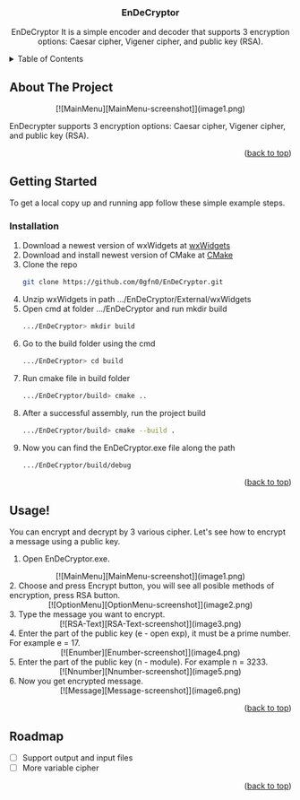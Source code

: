 <!-- Improved compatibility of back to top link: See: https://github.com/othneildrew/Best-README-Template/pull/73 -->
<a id="readme-top"></a>
<!--
*** Thanks for checking out the Best-README-Template. If you have a suggestion
*** that would make this better, please fork the repo and create a pull request
*** or simply open an issue with the tag "enhancement".
*** Don't forget to give the project a star!
*** Thanks again! Now go create something AMAZING! :D
-->



<!-- PROJECT SHIELDS -->
<!--
*** I'm using markdown "reference style" links for readability.
*** Reference links are enclosed in brackets [ ] instead of parentheses ( ).
*** See the bottom of this document for the declaration of the reference variables
*** for contributors-url, forks-url, etc. This is an optional, concise syntax you may use.
*** https://www.markdownguide.org/basic-syntax/#reference-style-links
-->

<!-- PROJECT LOGO
<br />
<div align="center">
  <a href="https://github.com/0gfn0/EnDeCryptor">
    <img src="images/logo.png" alt="Logo" width="80" height="80">
 </a>
-->
<h3 align="center">EnDeCryptor</h3>

  <p align="center">
    EnDeCryptor It is a simple encoder and decoder that supports 3 encryption options: Caesar cipher, Vigener cipher, and public key (RSA).
</div>



<!-- TABLE OF CONTENTS -->
<details>
  <summary>Table of Contents</summary>
  <ol>
    <li>
      <a href="#about-the-project">About The Project</a>
    </li>
    <li>
      <a href="#getting-started">Getting Started</a>
      <ul>
        <li><a href="#prerequisites">Prerequisites</a></li>
        <li><a href="#installation">Installation</a></li>
      </ul>
    </li>
    <li><a href="#usage">Usage</a></li>
    <li><a href="#roadmap">Roadmap</a></li>
  </ol>
</details>

<!-- ABOUT THE PROJECT -->
## About The Project
  <p align="center">
    [![MainMenu][MainMenu-screenshot]](image1.png)
  </p>
EnDecrypter supports 3 encryption options: Caesar cipher, Vigener cipher, and public key (RSA).

<p align="right">(<a href="#readme-top">back to top</a>)</p>

<!-- GETTING STARTED -->
## Getting Started

To get a local copy up and running app follow these simple example steps.

### Installation

1. Download a newest version of wxWidgets at [wxWidgets](https://www.wxwidgets.org/downloads/)
2. Download and install newest version of CMake at [CMake](https://cmake.org/download/)
3. Clone the repo
   ```sh
   git clone https://github.com/0gfn0/EnDeCryptor.git
   ```
4. Unzip wxWidgets in path .../EnDeCryptor/External/wxWidgets
5. Open cmd at folder .../EnDeCryptor and run mkdir build
   ```sh
   .../EnDeCryptor> mkdir build
   ```
6. Go to the build folder using the cmd
   ```sh
   .../EnDeCryptor> cd build
   ```
7. Run cmake file in build folder
   ```sh
   .../EnDeCryptor/build> cmake ..
   ```
8. After a successful assembly, run the project build
   ```sh
   .../EnDeCryptor/build> cmake --build .
   ```
9. Now you can find the EnDeCryptor.exe file along the path
   ```sh
   .../EnDeCryptor/build/debug
   ```

<p align="right">(<a href="#readme-top">back to top</a>)</p>

<!-- USAGE EXAMPLES -->
## Usage!

You can encrypt and decrypt by 3 various cipher. Let's see how to encrypt a message using a public key.
1. Open EnDeCryptor.exe.
<div align="center">
[![MainMenu][MainMenu-screenshot]](image1.png)
</div>
2. Choose and press Encrypt button, you will see all posible methods of encryption, press RSA button.
<div align="center">
[![OptionMenu][OptionMenu-screenshot]](image2.png)
</div>
3. Type the message you want to encrypt.
<div align="center">
[![RSA-Text][RSA-Text-screenshot]](image3.png)
</div>
4. Enter the part of the public key (e - open exp), it must be a prime number. For example e = 17.
<div align="center">
[![Enumber][Enumber-screenshot]](image4.png)
</div>
5. Enter the part of the public key (n - module). For example n = 3233.
<div align="center">
[![Nnumber][Nnumber-screenshot]](image5.png)
</div>
6. Now you get encrypted message.
<div align="center">
[![Message][Message-screenshot]](image6.png)
</div>

<p align="right">(<a href="#readme-top">back to top</a>)</p>



<!-- ROADMAP -->
## Roadmap

- [ ] Support output and input files
- [ ] More variable cipher

<p align="right">(<a href="#readme-top">back to top</a>)</p>


<!-- MARKDOWN LINKS & IMAGES -->
<!-- https://www.markdownguide.org/basic-syntax/#reference-style-links -->
[MainMenu-screenshot]: Assets/image1.png
[OptionMenu-screenshot]: Assets/image2.png
[RSA-Text-screenshot]: Assets/image3.png
[Enumber-screenshot]: Assets/image4.png
[Nnumber-screenshot]: Assets/image5.png
[Message-screenshot]: Assets/image6.png


